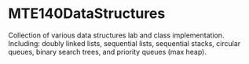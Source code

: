 # MTE140DataStructures
Collection of various data structures lab and class implementation. Including: doubly linked lists, sequential lists, sequential stacks, circular queues, binary search trees, and priority queues (max heap).
